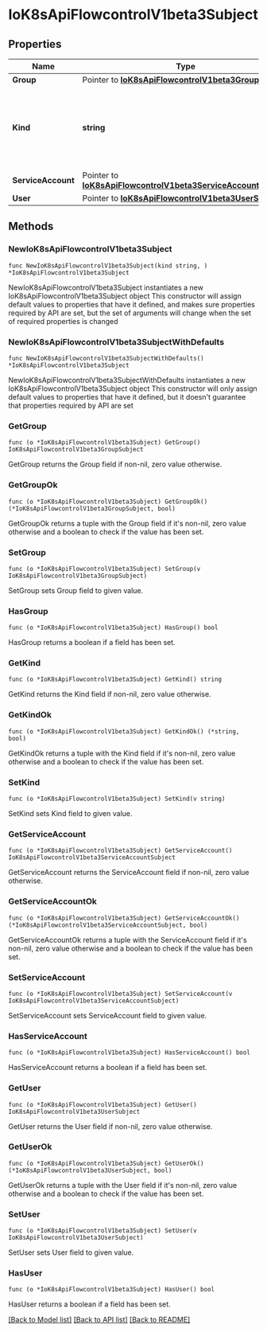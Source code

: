 # IoK8sApiFlowcontrolV1beta3Subject

## Properties

Name | Type | Description | Notes
------------ | ------------- | ------------- | -------------
**Group** | Pointer to [**IoK8sApiFlowcontrolV1beta3GroupSubject**](IoK8sApiFlowcontrolV1beta3GroupSubject.md) |  | [optional] 
**Kind** | **string** | &#x60;kind&#x60; indicates which one of the other fields is non-empty. Required | 
**ServiceAccount** | Pointer to [**IoK8sApiFlowcontrolV1beta3ServiceAccountSubject**](IoK8sApiFlowcontrolV1beta3ServiceAccountSubject.md) |  | [optional] 
**User** | Pointer to [**IoK8sApiFlowcontrolV1beta3UserSubject**](IoK8sApiFlowcontrolV1beta3UserSubject.md) |  | [optional] 

## Methods

### NewIoK8sApiFlowcontrolV1beta3Subject

`func NewIoK8sApiFlowcontrolV1beta3Subject(kind string, ) *IoK8sApiFlowcontrolV1beta3Subject`

NewIoK8sApiFlowcontrolV1beta3Subject instantiates a new IoK8sApiFlowcontrolV1beta3Subject object
This constructor will assign default values to properties that have it defined,
and makes sure properties required by API are set, but the set of arguments
will change when the set of required properties is changed

### NewIoK8sApiFlowcontrolV1beta3SubjectWithDefaults

`func NewIoK8sApiFlowcontrolV1beta3SubjectWithDefaults() *IoK8sApiFlowcontrolV1beta3Subject`

NewIoK8sApiFlowcontrolV1beta3SubjectWithDefaults instantiates a new IoK8sApiFlowcontrolV1beta3Subject object
This constructor will only assign default values to properties that have it defined,
but it doesn't guarantee that properties required by API are set

### GetGroup

`func (o *IoK8sApiFlowcontrolV1beta3Subject) GetGroup() IoK8sApiFlowcontrolV1beta3GroupSubject`

GetGroup returns the Group field if non-nil, zero value otherwise.

### GetGroupOk

`func (o *IoK8sApiFlowcontrolV1beta3Subject) GetGroupOk() (*IoK8sApiFlowcontrolV1beta3GroupSubject, bool)`

GetGroupOk returns a tuple with the Group field if it's non-nil, zero value otherwise
and a boolean to check if the value has been set.

### SetGroup

`func (o *IoK8sApiFlowcontrolV1beta3Subject) SetGroup(v IoK8sApiFlowcontrolV1beta3GroupSubject)`

SetGroup sets Group field to given value.

### HasGroup

`func (o *IoK8sApiFlowcontrolV1beta3Subject) HasGroup() bool`

HasGroup returns a boolean if a field has been set.

### GetKind

`func (o *IoK8sApiFlowcontrolV1beta3Subject) GetKind() string`

GetKind returns the Kind field if non-nil, zero value otherwise.

### GetKindOk

`func (o *IoK8sApiFlowcontrolV1beta3Subject) GetKindOk() (*string, bool)`

GetKindOk returns a tuple with the Kind field if it's non-nil, zero value otherwise
and a boolean to check if the value has been set.

### SetKind

`func (o *IoK8sApiFlowcontrolV1beta3Subject) SetKind(v string)`

SetKind sets Kind field to given value.


### GetServiceAccount

`func (o *IoK8sApiFlowcontrolV1beta3Subject) GetServiceAccount() IoK8sApiFlowcontrolV1beta3ServiceAccountSubject`

GetServiceAccount returns the ServiceAccount field if non-nil, zero value otherwise.

### GetServiceAccountOk

`func (o *IoK8sApiFlowcontrolV1beta3Subject) GetServiceAccountOk() (*IoK8sApiFlowcontrolV1beta3ServiceAccountSubject, bool)`

GetServiceAccountOk returns a tuple with the ServiceAccount field if it's non-nil, zero value otherwise
and a boolean to check if the value has been set.

### SetServiceAccount

`func (o *IoK8sApiFlowcontrolV1beta3Subject) SetServiceAccount(v IoK8sApiFlowcontrolV1beta3ServiceAccountSubject)`

SetServiceAccount sets ServiceAccount field to given value.

### HasServiceAccount

`func (o *IoK8sApiFlowcontrolV1beta3Subject) HasServiceAccount() bool`

HasServiceAccount returns a boolean if a field has been set.

### GetUser

`func (o *IoK8sApiFlowcontrolV1beta3Subject) GetUser() IoK8sApiFlowcontrolV1beta3UserSubject`

GetUser returns the User field if non-nil, zero value otherwise.

### GetUserOk

`func (o *IoK8sApiFlowcontrolV1beta3Subject) GetUserOk() (*IoK8sApiFlowcontrolV1beta3UserSubject, bool)`

GetUserOk returns a tuple with the User field if it's non-nil, zero value otherwise
and a boolean to check if the value has been set.

### SetUser

`func (o *IoK8sApiFlowcontrolV1beta3Subject) SetUser(v IoK8sApiFlowcontrolV1beta3UserSubject)`

SetUser sets User field to given value.

### HasUser

`func (o *IoK8sApiFlowcontrolV1beta3Subject) HasUser() bool`

HasUser returns a boolean if a field has been set.


[[Back to Model list]](../README.md#documentation-for-models) [[Back to API list]](../README.md#documentation-for-api-endpoints) [[Back to README]](../README.md)


